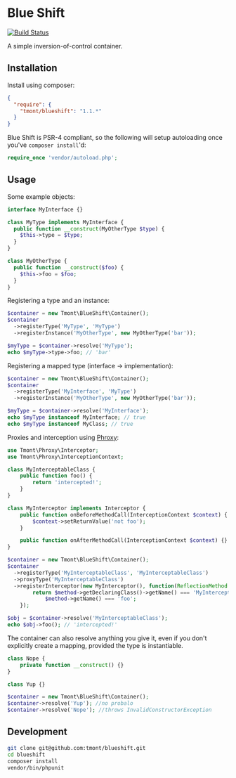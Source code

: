 # Blue Shift
[![Build Status](https://travis-ci.org/tmont/blueshift.png)](https://travis-ci.org/tmont/blueshift)

A simple inversion-of-control container.

## Installation
Install using composer:

```json
{
  "require": {
    "tmont/blueshift": "1.1.*"
  }
}
```

Blue Shift is PSR-4 compliant, so the following will setup autoloading once
you've `composer install`'d:

```php
require_once 'vendor/autoload.php';
```

## Usage
Some example objects:

```php
interface MyInterface {}

class MyType implements MyInterface {
  public function __construct(MyOtherType $type) {
    $this->type = $type;
  }
}

class MyOtherType {
  public function __construct($foo) {
    $this->foo = $foo;
  }
}
```

Registering a type and an instance:

```php
$container = new Tmont\BlueShift\Container();
$container
  ->registerType('MyType', 'MyType')
  ->registerInstance('MyOtherType', new MyOtherType('bar'));

$myType = $container->resolve('MyType');
echo $myType->type->foo; // 'bar'
```

Registering a mapped type (interface -> implementation):

```php
$container = new Tmont\BlueShift\Container();
$container
  ->registerType('MyInterface', 'MyType')
  ->registerInstance('MyOtherType', new MyOtherType('bar'));

$myType = $container->resolve('MyInterface');
echo $myType instanceof MyInterface; // true
echo $myType instanceof MyClass; // true
```

Proxies and interception using [Phroxy](https://github.com/tmont/phroxy):

```php
use Tmont\Phroxy\Interceptor;
use Tmont\Phroxy\InterceptionContext;

class MyInterceptableClass {
	public function foo() {
		return 'intercepted!';
	}
}

class MyInterceptor implements Interceptor {
	public function onBeforeMethodCall(InterceptionContext $context) {
		$context->setReturnValue('not foo');
	}

	public function onAfterMethodCall(InterceptionContext $context) {}
}

$container = new Tmont\BlueShift\Container();
$container
  ->registerType('MyInterceptableClass', 'MyInterceptableClass')
  ->proxyType('MyInterceptableClass')
  ->registerInterceptor(new MyInterceptor(), function(ReflectionMethod $method) {
	    return $method->getDeclaringClass()->getName() === 'MyInterceptableClass' &&
	        $method->getName() === 'foo';
    });

$obj = $container->resolve('MyInterceptableClass');
echo $obj->foo(); // 'intercepted!'
```

The container can also resolve anything you give it, even if you don't
explicitly create a mapping, provided the type is instantiable.

```php
class Nope {
	private function __construct() {}
}

class Yup {}

$container = new Tmont\BlueShift\Container();
$container->resolve('Yup'); //no probalo
$container->resolve('Nope'); //throws InvalidConstructorException
```

## Development
```bash
git clone git@github.com:tmont/blueshift.git
cd blueshift
composer install
vendor/bin/phpunit
```